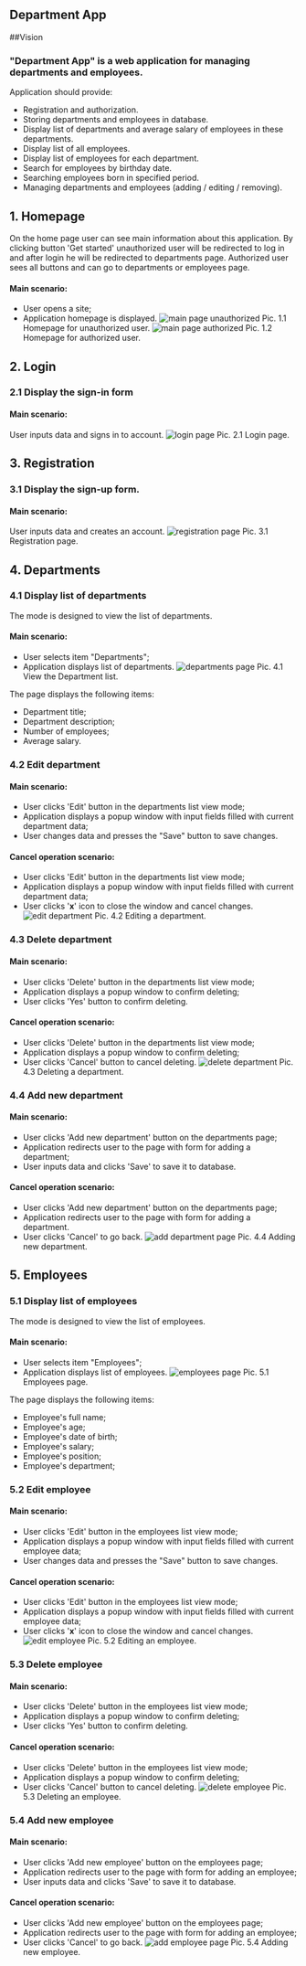 <h2>Department App</h2>
##Vision

### "Department App" is a web application for managing departments and employees.

Application should provide:
- Registration and authorization.
- Storing departments and employees in database.
- Display list of departments and average salary of employees in these departments.
- Display list of all employees.
- Display list of employees for each department.
- Search for employees by birthday date.
- Searching employees born in specified period.
- Managing departments and employees (adding / editing / removing).
## 1. Homepage
On the home page user can see main information about this application. By clicking button 'Get started' unauthorized user will be redirected to log in and after login he will be redirected to departments page. 
Authorized user sees all buttons and can go to departments or employees page.
#### Main scenario:
- User opens a site;
- Application homepage is displayed.
![main page unauthorized](mockups/index_page.jpg)
Pic. 1.1 Homepage for unauthorized user.
![main page authorized](mockups/index_page_auth.jpg)
Pic. 1.2 Homepage for authorized user.
## 2. Login
### 2.1 Display the sign-in form
#### Main scenario:
User inputs data and signs in to account.
![login page](mockups/login.jpg)
Pic. 2.1 Login page.
## 3. Registration
### 3.1 Display the sign-up form.
#### Main scenario:
User inputs data and creates an account.
![registration page](mockups/register.jpg)
Pic. 3.1 Registration page.
## 4. Departments
### 4.1 Display list of departments
The mode is designed to view the list of departments.
#### Main scenario:
- User selects item "Departments";
- Application displays list of departments.
![departments page](mockups/departments_page.jpg)
Pic. 4.1 View the Department list.

The page displays the following items:
- Department title;
- Department description;
- Number of employees;
- Average salary.
### 4.2 Edit department
#### Main scenario:
- User clicks 'Edit' button in the departments list view mode;
- Application displays a popup window with input fields filled with current department data;
- User changes data and presses the "Save" button to save changes.
#### Cancel operation scenario:
- User clicks 'Edit' button in the departments list view mode;
- Application displays a popup window with input fields filled with current department data;
- User clicks '<b>x</b>' icon to close the window and cancel changes. 
![edit department](mockups/edit_dep.jpg)
Pic. 4.2 Editing a department.
### 4.3 Delete department
#### Main scenario:
- User clicks 'Delete' button in the departments list view mode;
- Application displays a popup window to confirm deleting;
- User clicks 'Yes' button to confirm deleting.
#### Cancel operation scenario:
- User clicks 'Delete' button in the departments list view mode;
- Application displays a popup window to confirm deleting;
- User clicks 'Cancel' button to cancel deleting.
![delete department](mockups/delete_dep.jpg)
Pic. 4.3 Deleting a department.
### 4.4 Add new department
#### Main scenario:
- User clicks 'Add new department' button on the departments page;
- Application redirects user to the page with form for adding a department;
- User inputs data and clicks 'Save' to save it to database.
#### Cancel operation scenario:
- User clicks 'Add new department' button on the departments page;
- Application redirects user to the page with form for adding a department.
- User clicks 'Cancel' to go back.
![add department page](mockups/add_dep.jpg)
Pic. 4.4 Adding new department.
## 5. Employees
### 5.1 Display list of employees
The mode is designed to view the list of employees.
#### Main scenario:
- User selects item "Employees";
- Application displays list of employees.
![employees page](mockups/employees_page.jpg)
Pic. 5.1 Employees page. 

The page displays the following items:
- Employee's full name;
- Employee's age;
- Employee's date of birth;
- Employee's salary;
- Employee's position;
- Employee's department;
### 5.2 Edit employee
#### Main scenario:
- User clicks 'Edit' button in the employees list view mode;
- Application displays a popup window with input fields filled with current employee data;
- User changes data and presses the "Save" button to save changes.
#### Cancel operation scenario:
- User clicks 'Edit' button in the employees list view mode;
- Application displays a popup window with input fields filled with current employee data;
- User clicks '<b>x</b>' icon to close the window and cancel changes. 
![edit employee](mockups/edit_emp.jpg)
Pic. 5.2 Editing an employee.
### 5.3 Delete employee
#### Main scenario:
- User clicks 'Delete' button in the employees list view mode;
- Application displays a popup window to confirm deleting;
- User clicks 'Yes' button to confirm deleting.
#### Cancel operation scenario:
- User clicks 'Delete' button in the employees list view mode;
- Application displays a popup window to confirm deleting;
- User clicks 'Cancel' button to cancel deleting.
![delete employee](mockups/delete_emp.jpg)
Pic. 5.3 Deleting an employee.
### 5.4 Add new employee
#### Main scenario:
- User clicks 'Add new employee' button on the employees page;
- Application redirects user to the page with form for adding an employee;
- User inputs data and clicks 'Save' to save it to database.
#### Cancel operation scenario:
- User clicks 'Add new employee' button on the employees page;
- Application redirects user to the page with form for adding an employee;
- User clicks 'Cancel' to go back.
![add employee page](mockups/add_emp.jpg)
Pic. 5.4 Adding new employee.